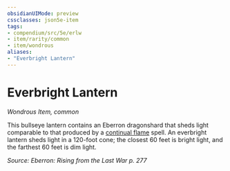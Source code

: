 ```yaml
---
obsidianUIMode: preview
cssclasses: json5e-item
tags:
- compendium/src/5e/erlw
- item/rarity/common
- item/wondrous
aliases: 
- "Everbright Lantern"
---
```

# Everbright Lantern
*Wondrous Item, common*  


This bullseye lantern contains an Eberron dragonshard that sheds light comparable to that produced by a [continual flame](compendium/spells/continual-flame.md) spell. An everbright lantern sheds light in a 120-foot cone; the closest 60 feet is bright light, and the farthest 60 feet is dim light.

*Source: Eberron: Rising from the Last War p. 277*